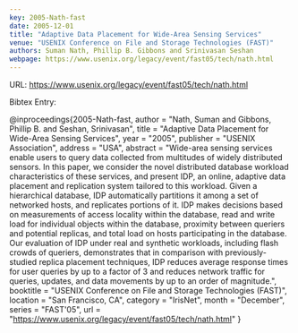 ```yaml
---
key: 2005-Nath-fast
date: 2005-12-01
title: "Adaptive Data Placement for Wide-Area Sensing Services"
venue: "USENIX Conference on File and Storage Technologies (FAST)"
authors: Suman Nath, Phillip B. Gibbons and Srinivasan Seshan
webpage: https://www.usenix.org/legacy/event/fast05/tech/nath.html
---
```


URL: https://www.usenix.org/legacy/event/fast05/tech/nath.html

Bibtex Entry:

@inproceedings{2005-Nath-fast,
    author = "Nath, Suman and Gibbons, Phillip B. and Seshan, Srinivasan",
    title = "Adaptive Data Placement for Wide-Area Sensing Services",
    year = "2005",
    publisher = "USENIX Association",
    address = "USA",
    abstract = "Wide-area sensing services enable users to query data collected from multitudes of widely distributed sensors. In this paper, we consider the novel distributed database workload characteristics of these services, and present IDP, an online, adaptive data placement and replication system tailored to this workload. Given a hierarchical database, IDP automatically partitions it among a set of networked hosts, and replicates portions of it. IDP makes decisions based on measurements of access locality within the database, read and write load for individual objects within the database, proximity between queriers and potential replicas, and total load on hosts participating in the database. Our evaluation of IDP under real and synthetic workloads, including flash crowds of queriers, demonstrates that in comparison with previously-studied replica placement techniques, IDP reduces average response times for user queries by up to a factor of 3 and reduces network traffic for queries, updates, and data movements by up to an order of magnitude.",
    booktitle = "USENIX Conference on File and Storage Technologies (FAST)",
    location = "San Francisco, CA",
    category = "IrisNet",
    month = "December",
    series = "FAST'05",
    url = "https://www.usenix.org/legacy/event/fast05/tech/nath.html"
}

